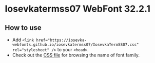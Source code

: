 # Iosevkatermss07 WebFont 32.2.1

## How to use

- Add `<link href="https://iosevka-webfonts.github.io/iosevkatermss07/IosevkaTermSS07.css" rel="stylesheet" />` to your `<head>`.
- Check out the [CSS file](./IosevkaTermSS07.css) for browsing the name of font family.
